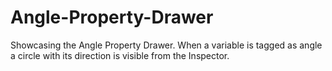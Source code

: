 # Angle-Property-Drawer
Showcasing the Angle Property Drawer. When a variable is tagged as angle a circle with its direction is visible from the Inspector.
